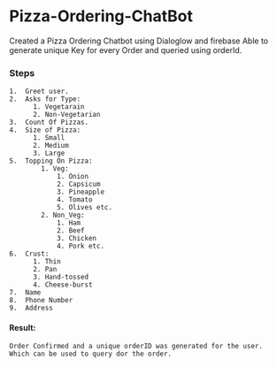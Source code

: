 # Pizza-Ordering-ChatBot
Created a Pizza Ordering Chatbot using Dialoglow and firebase Able to generate unique Key for every Order and queried using orderId.

### Steps
    1.  Greet user.
    2.  Asks for Type:
          1. Vegetarain
          2. Non-Vegetarian
    3.  Count Of Pizzas.
    4.  Size of Pizza:
          1. Small
          2. Medium
          3. Large
    5.  Topping On Pizza:
            1. Veg:
                1. Onion
                2. Capsicum
                3. Pineapple
                4. Tomato
                5. Olives etc.
            2. Non_Veg:
                1. Ham
                2. Beef
                3. Chicken
                4. Pork etc.
    6.  Crust:
          1. Thin
          2. Pan
          3. Hand-tossed
          4. Cheese-burst
    7.  Name
    8.  Phone Number
    9.  Address
          
#### Result:
    Order Confirmed and a unique orderID was generated for the user.
    Which can be used to query dor the order.
